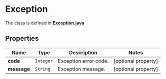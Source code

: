 

# Exception

The class is defined in **[Exception.java](../../src/main/java/org/openapitools/model/Exception.java)**

## Properties

Name | Type | Description | Notes
------------ | ------------- | ------------- | -------------
**code** | `Integer` | Exception error code. |  [optional property]
**message** | `String` | Exception message. |  [optional property]




